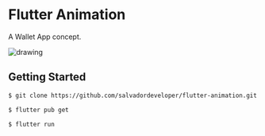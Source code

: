 # Flutter Animation

A Wallet App concept.

<img src="https://raw.githubusercontent.com/salvadordeveloper/flutter-animation/master/images/demo.gif" alt="drawing" />

## Getting Started


```sh
$ git clone https://github.com/salvadordeveloper/flutter-animation.git

$ flutter pub get

$ flutter run

```
